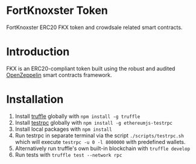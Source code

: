 # FortKnoxster Token

FortKnoxster ERC20 FKX token and crowdsale related smart contracts.

# Introduction

FKX is an ERC20-compliant token built using the robust and audited [OpenZeppelin](http://truffleframework.com) smart contracts framework.

# Installation

1. Install [truffle](http://truffleframework.com) globally with `npm install -g truffle`
2. Install [testrpc](https://github.com/ethereumjs/testrpc) globally with `npm install -g ethereumjs-testrpc`
3. Install local packages with `npm install`
4. Run testrpc in separate terminal via the script `./scripts/testrpc.sh` which will execute `testrpc -u 0 -l 8000000` with predefined wallets.
5. Alternatively run truffle's own built-in blockchain with `truffle develop`
6. Run tests with `truffle test --network rpc`

